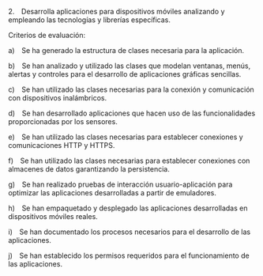 2. Desarrolla aplicaciones para dispositivos móviles analizando y empleando las tecnologías y librerías específicas.

Criterios de evaluación:

a) Se ha generado la estructura de clases necesaria para la aplicación.

b) Se han analizado y utilizado las clases que modelan ventanas, menús, alertas y controles para el desarrollo de aplicaciones gráficas sencillas.

c) Se han utilizado las clases necesarias para la conexión y comunicación con dispositivos inalámbricos.

d) Se han desarrollado aplicaciones que hacen uso de las funcionalidades proporcionadas por los sensores.

e) Se han utilizado las clases necesarias para establecer conexiones y comunicaciones HTTP y HTTPS.

f) Se han utilizado las clases necesarias para establecer conexiones con almacenes de datos garantizando la persistencia.

g) Se han realizado pruebas de interacción usuario-aplicación para optimizar las aplicaciones desarrolladas a partir de emuladores.

h) Se han empaquetado y desplegado las aplicaciones desarrolladas en dispositivos móviles reales.

i) Se han documentado los procesos necesarios para el desarrollo de las aplicaciones.

j) Se han establecido los permisos requeridos para el funcionamiento de las aplicaciones.
